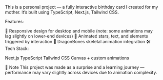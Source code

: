 This is a personal project — a fully interactive birthday card I created for my mother. It’s built using TypeScript, Next.js, Tailwind CSS.

Features:

🎨 Responsive design for desktop and mobile (note: some animations may lag slightly on lower-end devices)
💫 Animated stars, text, and elements triggered by interaction
🦴 DragonBones skeletal animation integration
🛠 Tech Stack:

Next.js
TypeScript
Tailwind CSS
Canvas + custom animations

📝 Note This project was made as a surprise and a learning journey — performance may vary slightly across devices due to animation complexity.
